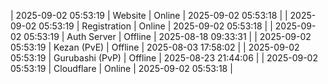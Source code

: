 | 2025-09-02 05:53:19 | Website | Online | 2025-09-02 05:53:18 |
| 2025-09-02 05:53:19 | Registration | Online | 2025-09-02 05:53:18 |
| 2025-09-02 05:53:19 | Auth Server | Offline | 2025-08-18 09:33:31 |
| 2025-09-02 05:53:19 | Kezan (PvE) | Offline | 2025-08-03 17:58:02 |
| 2025-09-02 05:53:19 | Gurubashi (PvP) | Offline | 2025-08-23 21:44:06 |
| 2025-09-02 05:53:19 | Cloudflare | Online | 2025-09-02 05:53:18 |
